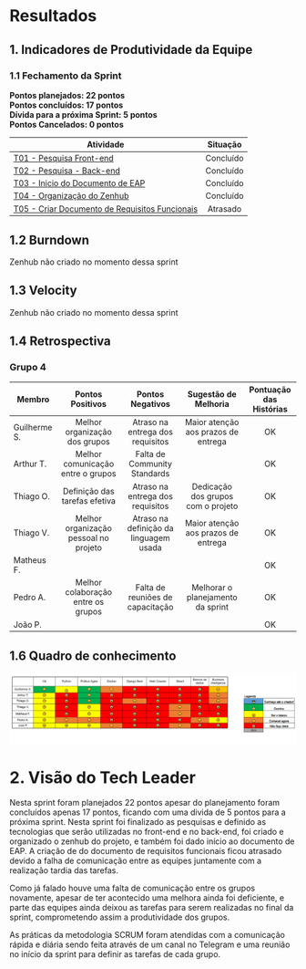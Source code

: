 # Resultados 

## 1. Indicadores de Produtividade da Equipe

### 1.1 Fechamento da Sprint 

**Pontos planejados: 22 pontos**
<br>
**Pontos concluídos: 17 pontos**
<br>
**Dívida para a próxima Sprint: 5 pontos**
<br>
**Pontos Cancelados: 0 pontos**

| Atividade | Situação |
| --------  | :----:   |
| [T01 - Pesquisa Front-end](https://github.com/fga-eps-mds/Projeto01/issues/13) | Concluído | 
| [T02 - Pesquisa - Back-end](https://github.com/fga-eps-mds/Projeto01/issues/14) | Concluído  |
| [T03 - Inicio do Documento de EAP](https://github.com/fga-eps-mds/Projeto01/issues/15) | Concluído |
| [T04 - Organização do Zenhub](https://github.com/fga-eps-mds/Projeto01/issues/16) | Concluído |
| [T05 - Criar Documento de Requisitos Funcionais](https://github.com/fga-eps-mds/Projeto01/issues/17) | Atrasado | 
 

## 1.2 Burndown
Zenhub não criado no momento dessa sprint

## 1.3 Velocity   
Zenhub não criado no momento dessa sprint

## 1.4 Retrospectiva 

### Grupo 4

| Membro | Pontos Positivos | Pontos Negativos | Sugestão de Melhoria | Pontuação das Histórias |
| --------  | :----:   | :----:   | :----:   | :----:   |
| Guilherme S. | Melhor organização dos grupos | Atraso na entrega dos requisitos | Maior atenção aos prazos de entrega | OK |
| Arthur T. | Melhor comunicação entre o grupos | Falta de Community Standards |  | OK |
| Thiago O. | Definição das tarefas efetiva | Atraso na entrega dos requisitos | Dedicação dos grupos com o projeto | OK |
| Thiago V. | Melhor organização pessoal no projeto | Atraso na definição da linguagem usada | Maior atenção aos prazos de entrega | OK |
| Matheus F. |  |  |  | OK |
| Pedro A. | Melhor colaboração entre os grupos | Falta de reuniões de capacitação | Melhorar o planejamento da sprint | OK |
| João P. |  |  |  | OK |


## 1.6 Quadro de conhecimento

![](https://raw.githubusercontent.com/fga-eps-mds/2021.2-INDICAA/main/docs/atas/grupo4/img_conhecimento/quadro_conhecimento_sprint2.png)


# 2. Visão do Tech Leader
Nesta sprint foram planejados 22 pontos apesar do planejamento foram concluídos apenas 17 pontos, ficando com uma divida de 5 pontos para a próxima sprint. Nesta sprint foi finalizado as pesquisas e definido as tecnologias que serão utilizadas no front-end e no back-end, foi criado e organizado o zenhub do projeto, e também foi dado início ao documento de EAP. A criação de do documento de requisitos funcionais ficou atrasado devido a falha de comunicação entre as equipes juntamente com a realização tardia das tarefas.

Como já falado houve uma falta de comunicação entre os grupos novamente, apesar de ter acontecido uma melhora ainda foi deficiente, e parte das equipes ainda deixou as tarefas para serem realizadas no final da sprint, comprometendo assim a produtividade dos grupos.

As práticas da metodologia SCRUM foram atendidas com a comunicação rápida e diária sendo feita através de um canal no Telegram e uma reunião no início da sprint para definir as tarefas de cada grupo.
